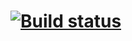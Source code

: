 # [![Build status](https://ci.appveyor.com/api/projects/status/h3ke6gbw9xuwqbq5?svg=true)](https://ci.appveyor.com/project/IrinaVN2015/resthw2)